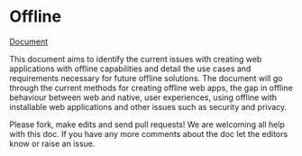 Offline
===================

[Document](http://w3c-webmob.github.io/offline/) 

This document aims to identify the current issues with creating web applications with offline capabilities and detail the use cases and requirements necessary for future offline solutions. The document will go through the current methods for creating offline web apps, the gap in offline behaviour between web and native, user experiences, using offline with installable web applications and other issues such as security and privacy.

Please fork, make edits and send pull requests! We are welcoming all help with this doc. If you have any more comments about the doc let the editors know or raise an issue. 


